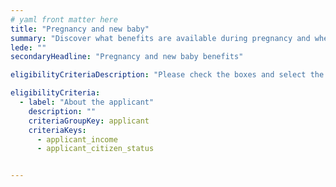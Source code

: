 ```yaml
---
# yaml front matter here
title: "Pregnancy and new baby"
summary: "Discover what benefits are available during pregnancy and when you have a new child, either through birth or adoption."
lede: ""
secondaryHeadline: "Pregnancy and new baby benefits"

eligibilityCriteriaDescription: "Please check the boxes and select the options that best describe your situation. Answer as many questions as possible for the most accurate results."

eligibilityCriteria:
  - label: "About the applicant"
    description: ""
    criteriaGroupKey: applicant
    criteriaKeys:
      - applicant_income
      - applicant_citizen_status


---
```

